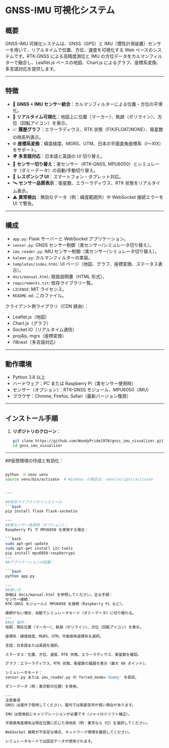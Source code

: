 # GNSS-IMU 可視化システム

## 概要

GNSS-IMU 可視化システムは、GNSS（GPS）と IMU（慣性計測装置）センサーを用いて、リアルタイムで位置、方位、速度を可視化する Web ベースのシステムです。RTK-GNSS による高精度測位と IMU の方位データをカルマンフィルターで融合し、Leaflet.js ベースの地図、Chart.js によるグラフ、座標系変換、多言語対応を提供します。

---

## 特徴

- 📡 **GNSS + IMU センサー統合**：カルマンフィルターによる位置・方位の平滑化。
- 🧭 **リアルタイム可視化**：地図上に位置（マーカー）、軌跡（ポリライン）、方位（回転アイコン）を表示。
- 📈 **履歴グラフ**：エラーラディウス、RTK 状態（FIX/FLOAT/NONE）、衛星数の時系列表示。
- 🌐 **座標系変換**：緯度経度、MGRS、UTM、日本の平面直角座標系（I〜XIX）をサポート。
- 🌍 **多言語対応**：日本語と英語の UI 切り替え。
- 🧪 **センサー切り替え**：実センサー（RTK-GNSS, MPU6050）とシミュレータ（ダミーデータ）の自動/手動切り替え。
- 📱 **レスポンシブ UI**：スマートフォン・タブレット対応。
- 🛰 **センサー品質表示**：衛星数、エラーラディウス、RTK 状態をリアルタイム表示。
- ⚠️ **異常検出**：無効なデータ（例：緯度範囲外）や WebSocket 接続エラーを UI で警告。

---

## 構成

- `app.py`: Flask サーバーと WebSocket アプリケーション。
- `sensor.py`: GNSS センサー制御（実センサー/シミュレータ切り替え）。
- `imu_reader.py`: IMU センサー制御（実センサー/シミュレータ切り替え）。
- `kalman.py`: カルマンフィルターの実装。
- `templates/index.html`: UI ページ（地図、グラフ、座標変換、ステータス表示）。
- `docs/manual.html`: 取扱説明書（HTML 形式）。
- `requirements.txt`: 依存ライブラリ一覧。
- `LICENSE`: MIT ライセンス。
- `README.md`: このファイル。

クライアント側ライブラリ（CDN 経由）：
- Leaflet.js（地図）
- Chart.js（グラフ）
- Socket.IO（リアルタイム通信）
- proj4js, mgrs（座標変換）
- i18next（多言語対応）

---

## 動作環境

- Python 3.8 以上
- ハードウェア：PC または Raspberry Pi（実センサー使用時）
- センサー（オプション）：RTK-GNSS モジュール、MPU6050（IMU）
- ブラウザ：Chrome, Firefox, Safari（最新バージョン推奨）

---

## インストール手順

1. **リポジトリのクローン**：
   ```bash
   git clone https://github.com/WoodyPride1970/gnss_imu_visualizer.git
   cd gnss_imu_visualizer

---
##仮想環境の作成と有効化：


```bash

python -m venv venv
source venv/bin/activate  # Windows の場合は: venv\Scripts\activate


---

##依存ライブラリのインストール
```bash
pip install flask flask-socketio

---
##実センサー使用時（オプション）：
Raspberry Pi で MPU6050 を使用する場合：

```bash
sudo apt-get update
sudo apt-get install i2c-tools
pip install mpu6050-raspberrypi
---
##アプリケーションの起動：

```bash
python app.py

---
##使い方
詳細は docs/manual.html を参照してください。主な手順：
センサー接続：
RTK-GNSS モジュールと MPU6050 を接続（Raspberry Pi など）。

接続がない場合、自動でシミュレータモード（ダミーデータ）に切り替わる。
---
##UI 操作：
地図：現在位置（マーカー）、軌跡（ポリライン）、方位（回転アイコン）を表示。

座標系：緯度経度、MGRS、UTM、平面直角座標系を選択。

言語：日本語または英語を選択。

ステータス：位置、方位、速度、RTK 状態、エラーラディウス、衛星数を確認。

グラフ：エラーラディウス、RTK 状態、衛星数の履歴を表示（最大 60 ポイント）。

シミュレータモード：
sensor.py または imu_reader.py の forced_mode='dummy' を設定。

ダミーデータ（例：東京駅の位置）を使用。

---
注意事項
GNSS は屋外で使用してください。屋内では衛星信号が弱い場合があります。

IMU は使用前にキャリブレーションが必要です（ジャイロドリフト補正）。

平面直角座標系は現在位置に応じた測地系（例：東京なら VI）を選択してください。

WebSocket 接続が不安定な場合、ネットワーク環境を確認してください。

シミュレータモードでは固定データが使用されます。

